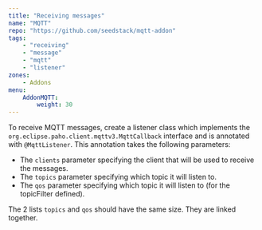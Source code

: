 ```yaml
---
title: "Receiving messages"
name: "MQTT"
repo: "https://github.com/seedstack/mqtt-addon"
tags:
    - "receiving"
    - "message"
    - "mqtt"
    - "listener"
zones:
    - Addons
menu:
    AddonMQTT:
        weight: 30
---
```


To receive MQTT messages, create a listener class which implements the `org.eclipse.paho.client.mqttv3.MqttCallback` interface and is 
annotated with `@MqttListener`. This annotation takes the following parameters:

* The `clients` parameter specifying the client that will be used to receive the messages.
* The `topics` parameter specifying which topic it will listen to.
* The `qos` parameter specifying which topic it will listen to (for the topicFilter defined).

The 2 lists `topics` and `qos` should have the same size. They are linked together. 